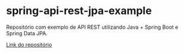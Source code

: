# spring-api-rest-jpa-example
Repositório com exemplo de API REST utilizando Java + Spring Boot e Spring Data JPA. 

[Link do repositório](https://github.com/joaovertelo/spring-api-rest-jpa-example)